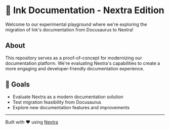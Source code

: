 # 🌟 Ink Documentation - Nextra Edition

Welcome to our experimental playground where we're exploring the migration of
Ink's documentation from Docusaurus to Nextra!

## About

This repository serves as a proof-of-concept for modernizing our documentation
platform. We're evaluating Nextra's capabilities to create a more engaging and
developer-friendly documentation experience.

## 🎯 Goals

- Evaluate Nextra as a modern documentation solution
- Test migration feasibility from Docusaurus
- Explore new documentation features and improvements

---

Built with ❤️ using [Nextra](https://nextra.site)
